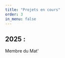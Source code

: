 ```yaml
---
title: "Projets en cours"
order: 3
in_menu: false
---
```

<div class="encart">
<h2>2025 :</h2>
<p>Membre du Mat' </p>
</div> 